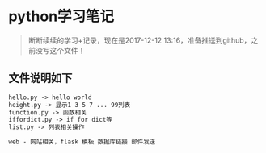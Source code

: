 # python学习笔记

> 断断续续的学习+记录，现在是2017-12-12 13:16，准备推送到github，之前没写这个文件！

## 文件说明如下

```html
hello.py -> hello world
height.py -> 显示1 3 5 7 ... 99列表
function.py -> 函数相关
iffordict.py -> if for dict等
list.py -> 列表相关操作

web - 网站相关，flask 模板 数据库链接 邮件发送



```